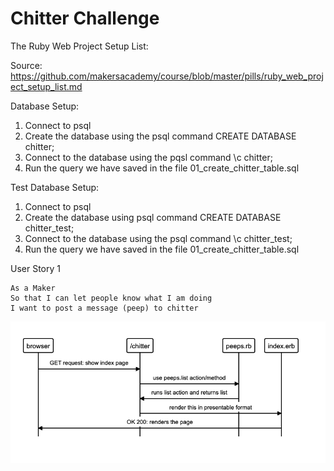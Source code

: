 # Chitter Challenge

The Ruby Web Project Setup List:

Source: https://github.com/makersacademy/course/blob/master/pills/ruby_web_project_setup_list.md

Database Setup:

1. Connect to psql
2. Create the database using the psql command CREATE DATABASE chitter;
3. Connect to the database using the pqsl command \c chitter;
4. Run the query we have saved in the file 01_create_chitter_table.sql

Test Database Setup:

1. Connect to psql
2. Create the database using psql command CREATE DATABASE chitter_test;
3. Connect to the database using the psql command \c chitter_test;
4. Run the query we have saved in the file 01_create_chitter_table.sql

User Story 1

```
As a Maker
So that I can let people know what I am doing  
I want to post a message (peep) to chitter
```

![Domain model user story 1](https://github.com/dominicmeddick/chitter-challenge/blob/master/images/Screenshot%202021-04-25%20at%2013.20.19.png)
